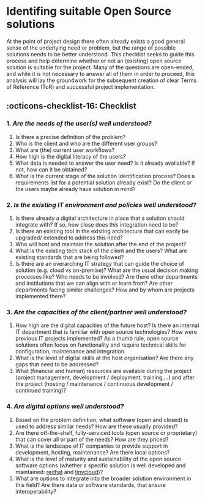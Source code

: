 # Identifing suitable Open Source solutions

At the point of project design there often already exists a good  general sense of the underlying need or problem, but the range of possible solutions needs to be better understood. This checklist seeks to guide this process and help determine whether or not an (existing) open source solution is suitable for the project.  Many of the questions are open-ended, and while it is not necessary to answer all of them in order to proceed, this analysis will lay the groundwork for the subsequent creation of clear Terms of Reference (ToR) and successful project implementation.

## :octicons-checklist-16: Checklist

### 1. *Are the needs of the user(s) well understood?*
1. Is there a precise definition of the problem? 
1. Who is the client and who are the different user groups?
1. What are (the) current user workflows?
1. How high is the digital literacy of the users?
1. What data is needed to answer the user need? Is it already available?  If not, how can it be obtained? 
1. What is the current stage of the solution identification process? Does a requirements list for a potential solution already exist? Do the client or the users maybe already have solution in mind?

### 2. *Is the existing IT environment and policies well understood?*
1. Is there already a digital architecture  in place that a solution should integrate with? If so, how close does this integration need to be?
1. Is there an existing tool in the existing architecture that can easily be upgraded/ extended to address this need?
1. Who will host and maintain the solution after the end of the project?
1. What is the existing tech stack of the client and the users? What are existing standards that are being followed?
1. Is there are an overarching IT strategy that can guide the choice of solution (e.g. cloud vs on-premise)? What are the usual decision making processes like? Who needs to be involved? Are there other departments and institutions that we can align with or learn from? Are other departments facing similar challenges? How and by whom are projects implemented there?

### 3. *Are the capacities of the client/partner well understood?*
1. How high are the digital capacities of the future host? Is there an internal IT department that is familiar with open source technologies? How were previous IT projects implemented? As a thumb rule, open source solutions often focus on functionality and require technical skills for configuration, maintenance and integration.
1. What is the level of digital skills at the host organisation? Are there any gaps that need to be addressed?
1. What (financial and human) resources are available during the project (project management, development / deployment, training,...) and after the project (hosting / maintenance / continuous development / continued training)?

### 4. *Are digital options well understood?*
1. Based on the problem definition, what software (open and closed) is used to address similar needs? How are these usually provided? 
1. Are there off-the-shelf, fully-serviced  tools (open source or proprietary) that can cover all or part of the needs? How are they priced?
1. What is the landscape of IT companies to provide support in development, hosting, maintenance? Are there local options?
1. What is the level of maturity and sustainability of the open source software options (whether a specific solution is well developed and maintained: [redhat](https://www.redhat.com/en/resources/open-source-project-health-checklist) and [tinycloud](https://www.tiny.cloud/software-evaluation-criteria-checklist/))?
1. What are options to integrate into the broader solution environment in this field? Are there data or software standards, that ensure interoperability?